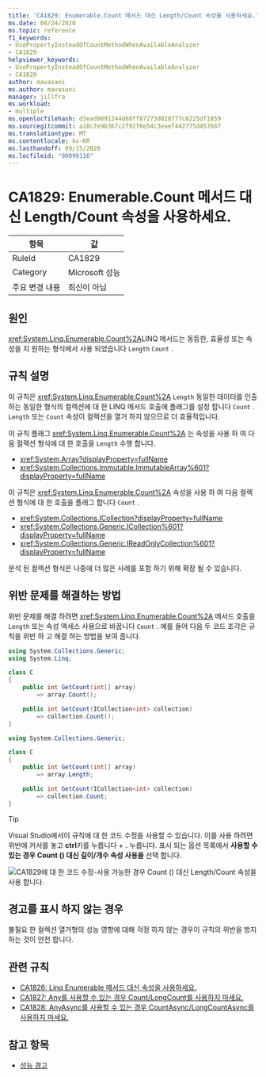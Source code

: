 ```yaml
---
title: 'CA1829: Enumerable.Count 메서드 대신 Length/Count 속성을 사용하세요.'
ms.date: 04/24/2020
ms.topic: reference
f1_keywords:
- UsePropertyInsteadOfCountMethodWhenAvailableAnalyzer
- CA1829
helpviewer_keywords:
- UsePropertyInsteadOfCountMethodWhenAvailableAnalyzer
- CA1829
author: mavasani
ms.author: mavasani
manager: jillfra
ms.workload:
- multiple
ms.openlocfilehash: d3ead9891244d68ff87273d028f77c6225df1859
ms.sourcegitcommit: a18c7e9b367c2f92f6e54c3eaef442775d457667
ms.translationtype: MT
ms.contentlocale: ko-KR
ms.lasthandoff: 09/15/2020
ms.locfileid: "90099116"
---
```

# <a name="ca1829-use-lengthcount-property-instead-of-enumerablecount-method"></a>CA1829: Enumerable.Count 메서드 대신 Length/Count 속성을 사용하세요.

|항목|값|
|-|-|
|RuleId|CA1829|
|Category|Microsoft 성능|
|주요 변경 내용|최신이 아님|

## <a name="cause"></a>원인

<xref:System.Linq.Enumerable.Count%2A>LINQ 메서드는 동등한, 효율성 또는 속성을 지 원하는 형식에서 사용 되었습니다 `Length` `Count` .

## <a name="rule-description"></a>규칙 설명

이 규칙은 <xref:System.Linq.Enumerable.Count%2A> `Length` 동일한 데이터를 인출 하는 동일한 형식의 컬렉션에 대 한 LINQ 메서드 호출에 플래그를 설정 합니다 `Count` . `Length` 또는 `Count` 속성이 컬렉션을 열거 하지 않으므로 더 효율적입니다.

이 규칙 플래그 <xref:System.Linq.Enumerable.Count%2A> 는 속성을 사용 하 여 다음 컬렉션 형식에 대 한 호출을 `Length` 수행 합니다.

- <xref:System.Array?displayProperty=fullName>
- <xref:System.Collections.Immutable.ImmutableArray%601?displayProperty=fullName>

이 규칙은 <xref:System.Linq.Enumerable.Count%2A> 속성을 사용 하 여 다음 컬렉션 형식에 대 한 호출을 플래그 합니다 `Count` .

- <xref:System.Collections.ICollection?displayProperty=fullName>
- <xref:System.Collections.Generic.ICollection%601?displayProperty=fullName>
- <xref:System.Collections.Generic.IReadOnlyCollection%601?displayProperty=fullName>

분석 된 컬렉션 형식은 나중에 더 많은 사례를 포함 하기 위해 확장 될 수 있습니다.

## <a name="how-to-fix-violations"></a>위반 문제를 해결하는 방법

위반 문제를 해결 하려면 <xref:System.Linq.Enumerable.Count%2A> 메서드 호출을 `Length` 또는 속성 액세스 사용으로 바꿉니다 `Count` . 예를 들어 다음 두 코드 조각은 규칙을 위반 하 고 해결 하는 방법을 보여 줍니다.

```csharp
using System.Collections.Generic;
using System.Linq;

class C
{
    public int GetCount(int[] array)
        => array.Count();

    public int GetCount(ICollection<int> collection)
        => collection.Count();
}
```

```csharp
using System.Collections.Generic;

class C
{
    public int GetCount(int[] array)
        => array.Length;

    public int GetCount(ICollection<int> collection)
        => collection.Count;
}
```

> [!TIP]
> Visual Studio에서이 규칙에 대 한 코드 수정을 사용할 수 있습니다. 이를 사용 하려면 위반에 커서를 놓고 **ctrl**키를 누릅니다 + **.** 누릅니다. 표시 되는 옵션 목록에서 **사용할 수 있는 경우 Count () 대신 길이/개수 속성 사용을** 선택 합니다.
>
> ![CA1829에 대 한 코드 수정-사용 가능한 경우 Count () 대신 Length/Count 속성을 사용 합니다.](media/ca1829-codefix.png)

## <a name="when-to-suppress-warnings"></a>경고를 표시 하지 않는 경우

불필요 한 컬렉션 열거형의 성능 영향에 대해 걱정 하지 않는 경우이 규칙의 위반을 방지 하는 것이 안전 합니다.

## <a name="related-rules"></a>관련 규칙

- [CA1826: Linq Enumerable 메서드 대신 속성을 사용하세요.](ca1826.md)
- [CA1827: Any를 사용할 수 있는 경우 Count/LongCount를 사용하지 마세요.](ca1827.md)
- [CA1828: AnyAsync를 사용할 수 있는 경우 CountAsync/LongCountAsync를 사용하지 마세요.](ca1828.md)

## <a name="see-also"></a>참고 항목

- [성능 경고](../code-quality/performance-warnings.md)
